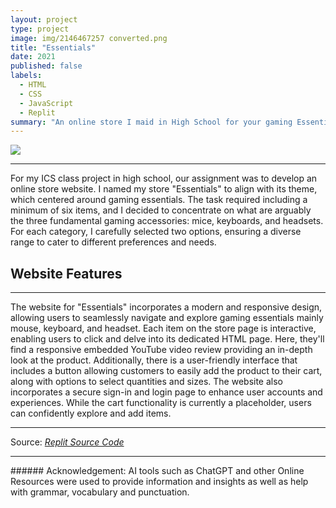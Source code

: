 ```yaml
---
layout: project
type: project
image: img/2146467257 converted.png
title: "Essentials"
date: 2021
published: false
labels:
  - HTML
  - CSS
  - JavaScript
  - Replit
summary: "An online store I maid in High School for your gaming Essentials."
---
```


<img class="img-fluid" src="https://cdn.discordapp.com/attachments/469014354973687808/1197771852957884416/Screenshot_2024-01-18_191736.png?ex=65bc7af7&is=65aa05f7&hm=db9c219ee419c6a6631a1d43c343c649a4e331ab3ee2ddbb5b4b48ada27767b5">
<hr>
For my ICS class project in high school, our assignment was to develop an online store website. I named my store "Essentials" to align with its theme, which centered around gaming essentials. The task required including a minimum of six items, and I decided to concentrate on what are arguably the three fundamental gaming accessories: mice, keyboards, and headsets. For each category, I carefully selected two options, ensuring a diverse range to cater to different preferences and needs.

## Website Features
<hr>

The website for "Essentials" incorporates a modern and responsive design, allowing users to seamlessly navigate and explore gaming essentials mainly mouse, keyboard, and headset. Each item on the store page is interactive, enabling users to click and delve into its dedicated HTML page. Here, they'll find a responsive embedded YouTube video review providing an in-depth look at the product. Additionally, there is a user-friendly interface that includes a button allowing customers to easily add the product to their cart, along with options to select quantities and sizes. The website also incorporates a secure sign-in and login page to enhance user accounts and experiences. While the cart functionality is currently a placeholder, users can confidently explore and add items.
  

<hr>

Source: <a href="https://replit.com/@JamesCartagena/Final-Project"><i>Replit Source Code</i></a>

<hr>
###### Acknowledgement: AI tools such as ChatGPT and other Online Resources were used to provide information and insights as well as help with grammar, vocabulary and punctuation.
